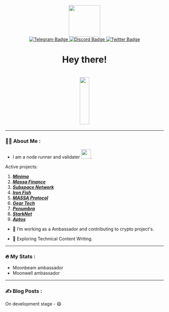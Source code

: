 <div id="header" align="center">
  <img src="https://media.giphy.com/media/jdPMeyv9rn0hZHh8n9/giphy.gif" width="100"/>
  <div id="badges">
    <a href="https://t.me/Rufikus">
      <img src="https://img.shields.io/badge/telegram-blue?style=for-the-badge&logo=telegram&logoColor=white" alt="Telegram Badge"/>
    </a>
    <a href="https://discord.com/users/Rufikus#9763">
      <img src="https://img.shields.io/badge/discord-purple?style=for-the-badge&logo=discord&logoColor=white" alt="Discord Badge"/>
    </a>
    <a href="https://twitter.com/Ruslan35997128">
      <img src="https://img.shields.io/badge/Twitter-blue?style=for-the-badge&logo=twitter&logoColor=white" alt="Twitter Badge"/>
    </a>
  </div>
  <h1>
    Hey there!
    </h1>
  <h1>
    <img src="https://media.giphy.com/media/Cmr1OMJ2FN0B2/giphy.gif" width="30px" width="450" height="150"/>
  </h1>
</div>

---

### :woman_technologist: About Me :
- I am a node runner and validater <img src="https://media.giphy.com/media/WUlplcMpOCEmTGBtBW/giphy.gif" width="30">.

Active projects:
1. ***[Minima](https://minima.global/ "Minima")***  
2. ***[Massa Finance](https://masa.finance/ "Massa Finance")***  
3. ***[Subspace Network](https://subspace.network/ "Subspace Network")***  
4. ***[Iron Fish](https://ironfish.network/docs/whitepaper/1_introduction "Iron Fish")***
5. ***[MASSA Protocol](https://test.massa.net/#explorer?explore=2FN1EGWv3V3vAzdJSW6kRi4CjuCLo9cbjvY4sqb5yT6g5NL6xd "Unlimitedmolot_massa_node")*** 
6. ***[Gear Tech](https://www.gear-tech.io/ "Gear Tech")***  
7. ***[Penumbra](https://penumbra.zone/ "Penumbra")***
8. ***[StarkNet](https://starkware.co/starknet/ "StarkNet")***
9. ***[Aptos](https://aptoslabs.com/ "Aptos")***

- :telescope: I’m working as a Ambassador and contributing to crypto project's.

- :seedling: Exploring Technical Content Writing.


---

### :fire: My Stats :
- Moonbeam ambassador
- Moonwell ambassador 

---

### :writing_hand: Blog Posts :
<!-- BLOG-POST-LIST:START -->
On development stage - :smile:
<!-- BLOG-POST-LIST:END -->

